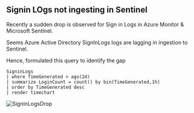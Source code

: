 
## Signin LOgs not ingesting in Sentinel 

Recently a sudden drop is observed for Sign in Logs in Azure Monitor & Microsoft Sentinel.

Seems Azure Active Directory SignInLogs logs are lagging in ingestion to Sentinel.

Hence, formulated this query to identify the gap


```
SigninLogs
| where TimeGenerated > ago(2d)
| summarize LoginCount = count() by bin(TimeGenerated,1h)
| order by TimeGenerated desc
| render timechart
```


![SigninLogsDrop](https://user-images.githubusercontent.com/20562985/175232795-6152dee1-38f9-471e-b99b-aec4814177d1.png)


